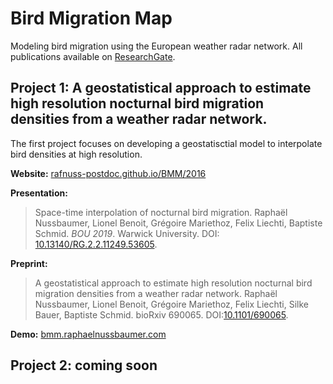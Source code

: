 # Bird Migration Map

Modeling bird migration using the European weather radar network. All publications available on [ResearchGate](https://www.researchgate.net/project/Bird-Migration-Modelling-BMM).

## Project 1: A geostatistical approach to estimate high resolution nocturnal bird migration densities from a weather radar network.
The first project focuses on developing a geostatisctial model to interpolate bird densities at high resolution.

**Website:**
[rafnuss-postdoc.github.io/BMM/2016](https://rafnuss-postdoc.github.io/BMM/2016)

**Presentation:**
> Space-time interpolation of nocturnal bird migration. Raphaël Nussbaumer, Lionel Benoit, Grégoire Mariethoz, Felix Liechti, Baptiste  Schmid. *BOU 2019*. Warwick University. DOI: [10.13140/RG.2.2.11249.53605](https://doi.org/10.13140/RG.2.2.11249.53605).

**Preprint:**
> A geostatistical approach to estimate high resolution nocturnal bird migration densities from a weather radar network. Raphaël Nussbaumer, Lionel Benoit, Grégoire Mariethoz, Felix Liechti, Silke Bauer, Baptiste Schmid. bioRxiv 690065. DOI:[10.1101/690065](https://doi.org/10.1101/690065).
  
**Demo:**
[bmm.raphaelnussbaumer.com](https://bmm.raphaelnussbaumer.com/)



## Project 2: coming soon

